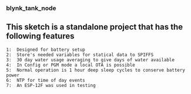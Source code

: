 ### blynk_tank_node
## This sketch is a standalone project that has the following features
    1:  Designed for battery setup
    2:  Store's needed variables for statical data to SPIFFS
    3:  30 day water usage averaging to give days of water available
    4:  In Config or PGM mode a local OTA is possible
    5:  Normal operation is 1 hour deep sleep cycles to conserve battery power
    6:  NTP for time of day events
    7:  An ESP-12F was used in testing

